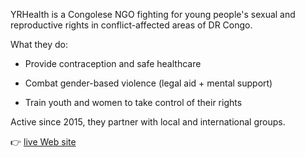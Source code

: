 YRHealth is a Congolese NGO fighting for young people's sexual and reproductive rights in conflict-affected areas of DR Congo.

What they do:

- Provide contraception and safe healthcare

- Combat gender-based violence (legal aid + mental support)

- Train youth and women to take control of their rights

Active since 2015, they partner with local and international groups.

👉 [live Web site](youthreproductivehealth.org)
